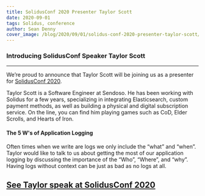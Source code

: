 ```yaml
---
title: SolidusConf 2020 Presenter Taylor Scott
date: 2020-09-01
tags: Solidus, conference
author: Sean Denny
cover_image: /blog/2020/09/01/solidus-conf-2020-presenter-taylor-scott/taylor.jpg
---
```


### Introducing SolidusConf Speaker Taylor Scott
------

We’re proud to announce that Taylor Scott will be joining us as a presenter for [SolidusConf 2020](http://conf.solidus.io).

Taylor Scott is a Software Engineer at Sendoso. He has been working with Solidus for a few years, specializing in integrating Elasticsearch, custom payment methods, as well as building a physical and digital subscription service. On the line, you can find him playing games such as CoD, Elder Scrolls, and Hearts of Iron.

#### The 5 W's of Application Logging

Often times when we write are logs we only include the “what” and “when”. Taylor would like to talk to us about getting the most of our application logging by discussing the importance of the “Who”, “Where”, and “why”. Having logs without context can be just as bad as no logs at all.

## [See Taylor speak at SolidusConf 2020](http://conf.solidus.io)
